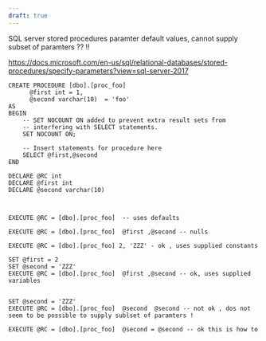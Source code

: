 ```yaml
---
draft: true
---
```


SQL server stored procedures paramter default values, cannot supply subset of paramters ?? !!


https://docs.microsoft.com/en-us/sql/relational-databases/stored-procedures/specify-parameters?view=sql-server-2017

```
CREATE PROCEDURE [dbo].[proc_foo]
	  @first int = 1,
	  @second varchar(10)  = 'foo'
AS
BEGIN
	-- SET NOCOUNT ON added to prevent extra result sets from
	-- interfering with SELECT statements.
	SET NOCOUNT ON;

    -- Insert statements for procedure here
	SELECT @first,@second
END
```

```
DECLARE @RC int
DECLARE @first int
DECLARE @second varchar(10)



EXECUTE @RC = [dbo].[proc_foo]  -- uses defaults

EXECUTE @RC = [dbo].[proc_foo]  @first ,@second -- nulls

EXECUTE @RC = [dbo].[proc_foo] 2, 'ZZZ' - ok , uses supplied constants 

SET @first = 2
SET @second = 'ZZZ'
EXECUTE @RC = [dbo].[proc_foo]  @first ,@second -- ok, uses supplied variables


SET @second = 'ZZZ'
EXECUTE @RC = [dbo].[proc_foo]  @second  @second -- not ok , dos not seem to be possible to supply sublset of paramters !

EXECUTE @RC = [dbo].[proc_foo]  @second = @second -- ok this is how to 








```


